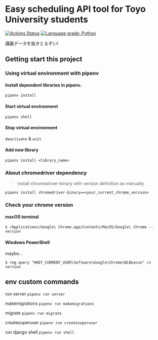 # Easy scheduling API tool for Toyo University students
[![Actions Status](https://github.com/umncsk/scheduler/workflows/Python%20application/badge.svg)](https://github.com/umncsk/scheduler/actions)
[![Language grade: Python](https://img.shields.io/lgtm/grade/python/g/umncsk/scheduler.svg?logo=lgtm&logoWidth=18)](https://lgtm.com/projects/g/umncsk/scheduler/context:python)

講義データを抜きとるぞい!

## Getting start this project
### Using virtual environment with pipenv
#### Install dependent libraries in pipenv.
`pipenv install`

#### Start virtual environment
`pipenv shell`

#### Stop virtual environment
`deactivate` & `exit`

#### Add new library
`pipenv install <library_name>`

### About chromedriver dependency
> install chromedriver-binary with version definition as manually

`pipenv install chromedriver-binary==<your_current_chrome_version>`

### Check your chrome version
#### macOS terminal
```console
$ /Applications/Google\ Chrome.app/Contents/MacOS/Google\ Chrome --version
```

#### Windows PowerShell 
maybe...
```console
$ reg query "HKEY_CURRENT_USER\Software\Google\Chrome\BLBeacon" /v version
```

## env custom commands
run server
`pipenv run server`

makemigrations
`pipenv run makemigrations`

migrate
`pipenv run migrate`

createsuperuser
`pipenv run createsuperuser`

run django shell
`pipenv run shell`
